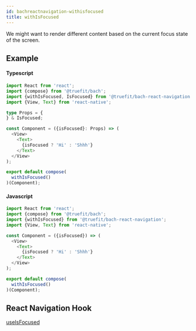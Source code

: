 ```yaml
---
id: bachreactnavigation-withisfocused
title: withIsFocused
---
```


We might want to render different content based on the current focus state of the screen.

## Example

#### Typescript

```Typescript
import React from 'react';
import {compose} from '@truefit/bach';
import {withIsFocused, IsFocused} from '@truefit/bach-react-navigation';
import {View, Text} from 'react-native';

type Props = {
} & IsFocused;

const Component = ({isFocused}: Props) => (
  <View>
    <Text>
      {isFocused ? 'Hi' : 'Shhh'}
    </Text>
  </View>
);

export default compose(
  withIsFocused()
)(Component);
```

#### Javascript

```Javascript
import React from 'react';
import {compose} from '@truefit/bach';
import {withIsFocused} from '@truefit/bach-react-navigation';
import {View, Text} from 'react-native';

const Component = ({isFocused}) => (
  <View>
    <Text>
      {isFocused ? 'Hi' : 'Shhh'}
    </Text>
  </View>
);

export default compose(
  withIsFocused()
)(Component);
```

## React Navigation Hook

[useIsFocused](https://reactnavigation.org/docs/use-is-focused)
